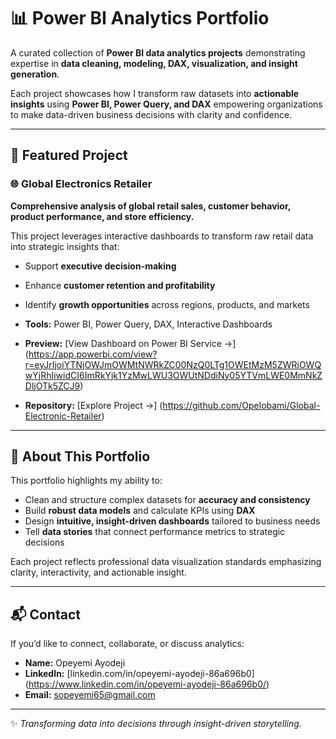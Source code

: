 # 📊 Power BI Analytics Portfolio  

A curated collection of **Power BI data analytics projects** demonstrating expertise in **data cleaning, modeling, DAX, visualization, and insight generation**.  

Each project showcases how I transform raw datasets into **actionable insights** using **Power BI, Power Query, and DAX** empowering organizations to make data-driven business decisions with clarity and confidence.  

---

## 🧩 Featured Project  

### 🌐 Global Electronics Retailer  
**Comprehensive analysis of global retail sales, customer behavior, product performance, and store efficiency.**  

This project leverages interactive dashboards to transform raw retail data into strategic insights that:  
- Support **executive decision-making**  
- Enhance **customer retention and profitability**  
- Identify **growth opportunities** across regions, products, and markets  

- **Tools:** Power BI, Power Query, DAX, Interactive Dashboards  
- **Preview:** [View Dashboard on Power BI Service →] (https://app.powerbi.com/view?r=eyJrIjoiYTNjOWJmOWMtNWRkZC00NzQ0LTg1OWEtMzM5ZWRiOWQwYjRhIiwidCI6ImRkYjk1YzMwLWU3OWUtNDdiNy05YTVmLWE0MmNkZDljOTk5ZCJ9)  
- **Repository:** [Explore Project →] (https://github.com/Opelobami/Global-Electronic-Retailer)  

---

## 💼 About This Portfolio  

This portfolio highlights my ability to:  
- Clean and structure complex datasets for **accuracy and consistency**  
- Build **robust data models** and calculate KPIs using **DAX**  
- Design **intuitive, insight-driven dashboards** tailored to business needs  
- Tell **data stories** that connect performance metrics to strategic decisions  

Each project reflects professional data visualization standards emphasizing clarity, interactivity, and actionable insight.  

---

## 📬 Contact  

If you’d like to connect, collaborate, or discuss analytics:  

- **Name:** Opeyemi Ayodeji  
- **LinkedIn:** [linkedin.com/in/opeyemi-ayodeji-86a696b0] (https://www.linkedin.com/in/opeyemi-ayodeji-86a696b0/)  
- **Email:** sopeyemi65@gmail.com  

---

✨ *Transforming data into decisions through insight-driven storytelling.*
